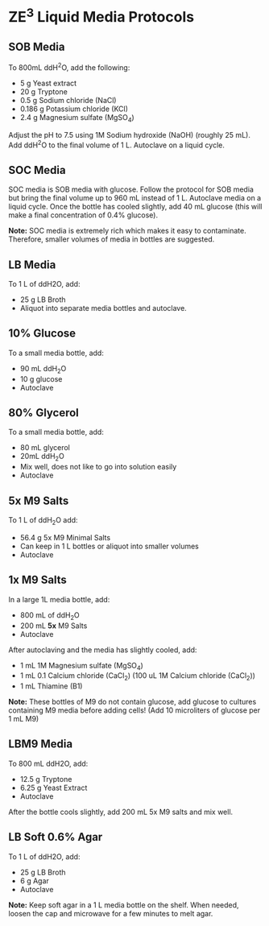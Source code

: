# ZE<sup>3</sup> Liquid Media Protocols 

## SOB Media
To 800mL ddH<sup>2</sup>O, add the following: 
- 5 g Yeast extract 
- 20 g Tryptone 
- 0.5 g Sodium chloride (NaCl)
- 0.186 g Potassium chloride (KCl) 
- 2.4 g Magnesium sulfate (MgSO<sub>4</sub>)

Adjust the pH to 7.5 using 1M Sodium hydroxide (NaOH) (roughly 25 mL). Add ddH<sup>2</sup>O to the final volume of 1 L. Autoclave on a liquid cycle.  

## SOC Media 
SOC media is SOB media with glucose. Follow the protocol for SOB media but bring the final volume up to 960 mL instead of 1 L. Autoclave media on a liquid cycle. Once the bottle has cooled slightly, add 40 mL glucose (this will make a final concentration of 0.4% glucose). 

**Note:** SOC media is extremely rich which makes it easy to contaminate. Therefore, smaller volumes of media in bottles are suggested. 

## LB Media 
To 1 L of ddH2O, add: 
- 25 g LB Broth
- Aliquot into separate media bottles and autoclave.

## 10% Glucose 
To a small media bottle, add: 
- 90 mL ddH<sub>2</sub>O
- 10 g glucose 
- Autoclave 

## 80% Glycerol
To a small media bottle, add:
- 80 mL glycerol 
- 20mL ddH<sub>2</sub>O 
- Mix well, does not like to go into solution easily 
- Autoclave 

## 5x M9 Salts
To 1 L of ddH<sub>2</sub>O add:
- 56.4 g 5x M9 Minimal Salts
- Can keep in 1 L bottles or aliquot into smaller volumes 
- Autoclave 

## 1x M9 Salts 
In a large 1L media bottle, add: 
- 800 mL of  ddH<sub>2</sub>O
- 200 mL **5x** M9 Salts  
- Autoclave 

After autoclaving and the media has slightly cooled, add: 
- 1 mL 1M Magnesium sulfate (MgSO<sub>4</sub>)
- 1 mL 0.1 Calcium chloride (CaCl<sub>2</sub>) (100 uL 1M  Calcium chloride (CaCl<sub>2</sub>))
- 1 mL Thiamine (B1) 

**Note:** These bottles of M9 do not contain glucose, add glucose to cultures containing M9 media before adding cells! (Add 10 microliters of glucose per 1 mL M9)

## LBM9 Media 
To 800 mL ddH2O, add: 
- 12.5 g Tryptone 
- 6.25 g Yeast Extract 
- Autoclave

After the bottle cools slightly, add 200 mL 5x M9 salts and mix well. 

## LB Soft 0.6% Agar
To 1 L of  ddH2O, add: 
- 25 g LB Broth 
- 6 g Agar 
- Autoclave 

**Note:** Keep soft agar in a 1 L media bottle on the shelf. When needed, loosen the cap and microwave for a few minutes to melt agar. 








